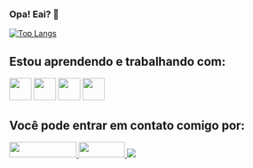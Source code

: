 ### Opa! Eai? 👋

[![Top Langs](https://github-readme-stats.vercel.app/api/top-langs/?username=guilhermeblmr&layout=compact&show_icons=true&theme=radical)](https://github.com/guilhermeblmr/github-readme-stats)

## Estou aprendendo e trabalhando com:

<div>
  <img src="https://cdn.jsdelivr.net/gh/devicons/devicon/icons/html5/html5-original.svg" height="40"/>
  <img src="https://cdn.jsdelivr.net/gh/devicons/devicon/icons/css3/css3-original.svg" height="40"/>
  <img src="https://cdn.jsdelivr.net/gh/devicons/devicon/icons/javascript/javascript-original.svg" loading="lazy" height="40"/>
  <img src="https://cdn.jsdelivr.net/gh/devicons/devicon/icons/bootstrap/bootstrap-original.svg" height="40"/>
</div>

## Você pode entrar em contato comigo por:

<div>
  <a href="https://www.instagram.com/guilhermeblmr">
    <img src="https://res.cloudinary.com/practicaldev/image/fetch/s--Sg7TEMKA--/c_limit%2Cf_auto%2Cfl_progressive%2Cq_auto%2Cw_880/https://img.shields.io/badge/Instagram-E4405F%3Fstyle%3Dfor-the-badge%26logo%3Dinstagram%26logoColor%3Dwhite" loading="lazy" width="121" height="28">
  </a>
  <a href="mailto:guilhermbloem@gmail.com">
    <img src="https://img.shields.io/badge/-Gmail-%23333?style=for-the-badge&logo=gmail&logoColor=white" loading="lazy" width="83" height="28">
  </a>
  <a href="https://www.linkedin.com/in/guilherme-bloemer" target="_blank"><img src="https://img.shields.io/badge/-LinkedIn-%230077B5?style=for-the-badge&logo=linkedin&logoColor=white" target="_blank"></a> 
</div>
  
